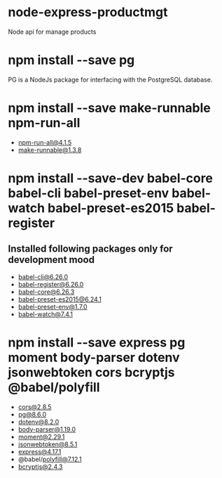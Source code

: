 # node-express-productmgt
Node api for manage products

# npm install --save pg
PG is a NodeJs package for interfacing with the PostgreSQL database.

# npm install --save make-runnable npm-run-all
+ npm-run-all@4.1.5
+ make-runnable@1.3.8


# npm install --save-dev babel-core babel-cli babel-preset-env babel-watch babel-preset-es2015 babel-register
## Installed following packages only for development mood
+ babel-cli@6.26.0
+ babel-register@6.26.0
+ babel-core@6.26.3
+ babel-preset-es2015@6.24.1
+ babel-preset-env@1.7.0
+ babel-watch@7.4.1


# npm install --save express pg moment body-parser dotenv jsonwebtoken cors bcryptjs @babel/polyfill

+ cors@2.8.5
+ pg@8.6.0
+ dotenv@8.2.0
+ body-parser@1.19.0
+ moment@2.29.1
+ jsonwebtoken@8.5.1
+ express@4.17.1
+ @babel/polyfill@7.12.1
+ bcryptjs@2.4.3
